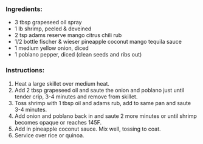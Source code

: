 ### Ingredients:
- 3 tbsp grapeseed oil spray
- 1 lb shrimp, peeled & deveined
- 2 tsp adams reserve mango citrus chili rub
- 1/2 bottle fischer & wieser pineapple coconut mango tequila sauce
- 1 medium yellow onion, diced
- 1 poblano pepper, diced (clean seeds and ribs out)

### Instructions:
1. Heat a large skillet over medium heat.
2. Add 2 tbsp grapeseed oil and saute the onion and poblano just until tender crip, 3-4 minutes and remove from skillet.
3. Toss shrimp with 1 tbsp oil and adams rub, add to same pan and saute 3-4 minutes.
4. Add onion and poblano back in and saute 2 more minutes or until shrimp becomes opaque or reaches 145F.
5. Add in pineapple coconut sauce. Mix well, tossing to coat.
6. Service over rice or quinoa.
